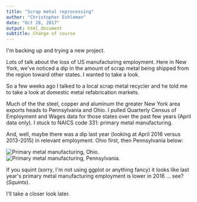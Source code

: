 ```yaml
---
title: "Scrap metal reprocessing"
author: "Christopher Eshleman"
date: "Oct 28, 2017"
output: html_document
subtitle: Change of course
---
```

I'm backing up and trying a new project. 

Lots of talk about the loss of US manufacturing employment. Here in New York, we've noticed a dip in the amount of scrap metal being shipped from the region toward other states. I wanted to take a look. 

So a few weeks ago I talked to a local scrap metal recycler and he told me to take a look at domestic metal refabrication markets. 

Much of the the steel, copper and aluminum the greater New York area exports heads to Pennsylvania and Ohio. I pulled Quarterly Census of Employment and Wages data for those states over the past few years (April data only). I stuck to NAICS code 331: primary metal manufacturing. 

And, well, maybe there was a dip last year (looking at April 2016 versus 2013-2015) in relevant employment. Ohio first, then Pennsylvania below: 

![Primary metal manufacturing, Ohio.]({{site.baseurl}}/images/Ohio.png)
![Primary metal manufacturing, Pennsylvania.]({{site.baseurl}}/images/Penn.png)

If you squint (sorry, I'm not using ggplot or anything fancy) it looks like last year's primary metal manufacturing employment is lower in 2016 ... see? (*Squints*). 

I'll take a closer look later.
